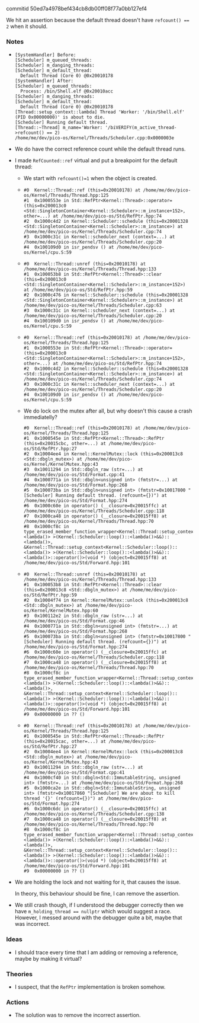 commitid 50ed7a4978bef434cb8db00ff08f77a0bb127ef4

We hit an assertion because the default thread doesn't have `refcount() == 2` when it should.

### Notes

-   ```none
    [SystemHandler] Before:
    [Scheduler] m_queued_threads:
    [Scheduler] m_danging_threads:
    [Scheduler] m_default_thread:
      Default Thread (Core 0) @0x20010178
    [SystemHandler] After:
    [Scheduler] m_queued_threads:
      Process: /bin/Shell.elf @0x20010acc
    [Scheduler] m_danging_threads:
    [Scheduler] m_default_thread:
      Default Thread (Core 0) @0x20010178
    [Thread::setup_context::lambda] Thread 'Worker: '/bin/Shell.elf' (PID 0x00000000)' is about to die.
    [Scheduler] Running default thread.
    [Thread::~Thread] m_name='Worker: '/biVERIFY(m_active_thread->refcount() == 2)
    /home/me/dev/pico-os/Kernel/Threads/Scheduler.cpp:0x0000003e
    ```

-   We do have the correct reference count while the default thread runs.

-   I made `RefCounted::ref` virtual and put a breakpoint for the default thread:

    -   We start with `refcount()=1` when the object is created.

    -   ```none
        #0  Kernel::Thread::ref (this=0x20010178) at /home/me/dev/pico-os/Kernel/Threads/Thread.hpp:125
        #1  0x1000553e in Std::RefPtr<Kernel::Thread>::operator= (this=0x200013c0 <Std::SingletonContainer<Kernel::Scheduler>::m_instance+152>, other=...) at /home/me/dev/pico-os/Std/RefPtr.hpp:74
        #2  0x1000c4d2 in Kernel::Scheduler::schedule (this=0x20001328 <Std::SingletonContainer<Kernel::Scheduler>::m_instance>) at /home/me/dev/pico-os/Kernel/Threads/Scheduler.cpp:74
        #3  0x1000c31c in Kernel::scheduler_next (context=...) at /home/me/dev/pico-os/Kernel/Threads/Scheduler.cpp:20
        #4  0x100109d0 in isr_pendsv () at /home/me/dev/pico-os/Kernel/cpu.S:59
        ```

    -   ```none
        #0  Kernel::Thread::unref (this=0x20010178) at /home/me/dev/pico-os/Kernel/Threads/Thread.hpp:133
        #1  0x100053b8 in Std::RefPtr<Kernel::Thread>::clear (this=0x200013c0 <Std::SingletonContainer<Kernel::Scheduler>::m_instance+152>) at /home/me/dev/pico-os/Std/RefPtr.hpp:59
        #2  0x1000c476 in Kernel::Scheduler::schedule (this=0x20001328 <Std::SingletonContainer<Kernel::Scheduler>::m_instance>) at /home/me/dev/pico-os/Kernel/Threads/Scheduler.cpp:63
        #3  0x1000c31c in Kernel::scheduler_next (context=...) at /home/me/dev/pico-os/Kernel/Threads/Scheduler.cpp:20
        #4  0x100109d0 in isr_pendsv () at /home/me/dev/pico-os/Kernel/cpu.S:59
        ```

    -   ```none
        #0  Kernel::Thread::ref (this=0x20010178) at /home/me/dev/pico-os/Kernel/Threads/Thread.hpp:125
        #1  0x1000553e in Std::RefPtr<Kernel::Thread>::operator= (this=0x200013c0 <Std::SingletonContainer<Kernel::Scheduler>::m_instance+152>, other=...) at /home/me/dev/pico-os/Std/RefPtr.hpp:74
        #2  0x1000c4d2 in Kernel::Scheduler::schedule (this=0x20001328 <Std::SingletonContainer<Kernel::Scheduler>::m_instance>) at /home/me/dev/pico-os/Kernel/Threads/Scheduler.cpp:74
        #3  0x1000c31c in Kernel::scheduler_next (context=...) at /home/me/dev/pico-os/Kernel/Threads/Scheduler.cpp:20
        #4  0x100109d0 in isr_pendsv () at /home/me/dev/pico-os/Kernel/cpu.S:59
        ```

    -   We do lock on the mutex after all, but why doesn't this cause a crash immediatelly?

        ```none
        #0  Kernel::Thread::ref (this=0x20010178) at /home/me/dev/pico-os/Kernel/Threads/Thread.hpp:125
        #1  0x1000545e in Std::RefPtr<Kernel::Thread>::RefPtr (this=0x20015cbc, other=...) at /home/me/dev/pico-os/Std/RefPtr.hpp:27
        #2  0x10004ee4 in Kernel::KernelMutex::lock (this=0x200013c8 <Std::dbgln_mutex>) at /home/me/dev/pico-os/Kernel/KernelMutex.hpp:43
        #3  0x10011294 in Std::dbgln_raw (str=...) at /home/me/dev/pico-os/Std/Format.cpp:41
        #4  0x1000771a in Std::dbgln<unsigned int> (fmtstr=...) at /home/me/dev/pico-os/Std/Format.hpp:268
        #5  0x100073ba in Std::dbgln<unsigned int> (fmtstr=0x10017800 "[Scheduler] Running default thread. (refcount={})") at /home/me/dev/pico-os/Std/Format.hpp:274
        #6  0x1000c60e in operator() (__closure=0x20015ffc) at /home/me/dev/pico-os/Kernel/Threads/Scheduler.cpp:118
        #7  0x1000ca48 in operator() (__closure=0x20015ff8) at /home/me/dev/pico-os/Kernel/Threads/Thread.hpp:70
        #8  0x1000cf8c in type_erased_member_function_wrapper<Kernel::Thread::setup_context<Kernel::Scheduler::loop()::<lambda()> >(Kernel::Scheduler::loop()::<lambda()>&&)::<lambda()>, &Kernel::Thread::setup_context<Kernel::Scheduler::loop()::<lambda()> >(Kernel::Scheduler::loop()::<lambda()>&&)::<lambda()>::operator()>(void *) (object=0x20015ff8) at /home/me/dev/pico-os/Std/Forward.hpp:101
        ```

    -   ```none
        #0  Kernel::Thread::unref (this=0x20010178) at /home/me/dev/pico-os/Kernel/Threads/Thread.hpp:133
        #1  0x100053b8 in Std::RefPtr<Kernel::Thread>::clear (this=0x200013c8 <Std::dbgln_mutex>) at /home/me/dev/pico-os/Std/RefPtr.hpp:59
        #2  0x10004f74 in Kernel::KernelMutex::unlock (this=0x200013c8 <Std::dbgln_mutex>) at /home/me/dev/pico-os/Kernel/KernelMutex.hpp:60
        #3  0x100112e2 in Std::dbgln_raw (str=...) at /home/me/dev/pico-os/Std/Format.cpp:46
        #4  0x1000771a in Std::dbgln<unsigned int> (fmtstr=...) at /home/me/dev/pico-os/Std/Format.hpp:268
        #5  0x100073ba in Std::dbgln<unsigned int> (fmtstr=0x10017800 "[Scheduler] Running default thread. (refcount={})") at /home/me/dev/pico-os/Std/Format.hpp:274
        #6  0x1000c60e in operator() (__closure=0x20015ffc) at /home/me/dev/pico-os/Kernel/Threads/Scheduler.cpp:118
        #7  0x1000ca48 in operator() (__closure=0x20015ff8) at /home/me/dev/pico-os/Kernel/Threads/Thread.hpp:70
        #8  0x1000cf8c in type_erased_member_function_wrapper<Kernel::Thread::setup_context<Kernel::Scheduler::loop()::<lambda()> >(Kernel::Scheduler::loop()::<lambda()>&&)::<lambda()>, &Kernel::Thread::setup_context<Kernel::Scheduler::loop()::<lambda()> >(Kernel::Scheduler::loop()::<lambda()>&&)::<lambda()>::operator()>(void *) (object=0x20015ff8) at /home/me/dev/pico-os/Std/Forward.hpp:101
        #9  0x00000000 in ?? ()
        ```

    -   ```none
        #0  Kernel::Thread::ref (this=0x20010178) at /home/me/dev/pico-os/Kernel/Threads/Thread.hpp:125
        #1  0x1000545e in Std::RefPtr<Kernel::Thread>::RefPtr (this=0x20015cac, other=...) at /home/me/dev/pico-os/Std/RefPtr.hpp:27
        #2  0x10004ee4 in Kernel::KernelMutex::lock (this=0x200013c8 <Std::dbgln_mutex>) at /home/me/dev/pico-os/Kernel/KernelMutex.hpp:43
        #3  0x10011294 in Std::dbgln_raw (str=...) at /home/me/dev/pico-os/Std/Format.cpp:41
        #4  0x1000cf40 in Std::dbgln<Std::ImmutableString, unsigned int> (fmtstr=...) at /home/me/dev/pico-os/Std/Format.hpp:268
        #5  0x1000ca2e in Std::dbgln<Std::ImmutableString, unsigned int> (fmtstr=0x10017860 "[Scheduler] We are about to kill thread '{}' (refcount={})") at /home/me/dev/pico-os/Std/Format.hpp:274
        #6  0x1000c6dc in operator() (__closure=0x20015ffc) at /home/me/dev/pico-os/Kernel/Threads/Scheduler.cpp:138
        #7  0x1000ca48 in operator() (__closure=0x20015ff8) at /home/me/dev/pico-os/Kernel/Threads/Thread.hpp:70
        #8  0x1000cf8c in type_erased_member_function_wrapper<Kernel::Thread::setup_context<Kernel::Scheduler::loop()::<lambda()> >(Kernel::Scheduler::loop()::<lambda()>&&)::<lambda()>, &Kernel::Thread::setup_context<Kernel::Scheduler::loop()::<lambda()> >(Kernel::Scheduler::loop()::<lambda()>&&)::<lambda()>::operator()>(void *) (object=0x20015ff8) at /home/me/dev/pico-os/Std/Forward.hpp:101
        #9  0x00000000 in ?? ()
        ```

-   We are holding the lock and not waiting for it, that causes the issue.

    In theory, this behaviour should be fine, I can remove the assertion.

-   We still crash though, if I understood the debugger correctly then we have `m_holding_thread == nullptr` which would suggest a race.
    However, I messed around with the debugger quite a bit, maybe that was incorrect.

### Ideas

-   I should trace every time that I am adding or removing a reference, maybe by making it virtual?

### Theories

-   I suspect, that the `RefPtr` implementation is broken somehow.

### Actions

-   The solution was to remove the incorrect assertion.
